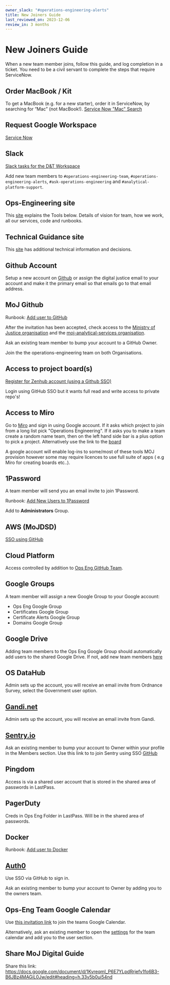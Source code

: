 ```yaml
---
owner_slack: "#operations-engineering-alerts"
title: New Joiners Guide
last_reviewed_on: 2023-12-06
review_in: 3 months
---
```


# New Joiners Guide

When a new team member joins, follow this guide, and log completion in a ticket. You need to be a civil servant to complete the steps that require ServiceNow.

## Order MacBook / Kit

To get a MacBook (e.g. for a new starter), order it in ServiceNow, by searching for “Mac” (not MacBook!).
[Service Now "Mac" Search](https://mojprod.service-now.com/moj_sp?id=search&spa=1&t=moj_sc&q=mac)

## Request Google Workspace

[Service Now](https://mojprod.service-now.com/moj_sp?id=sc_cat_item&sys_id=fc4dcab3db50a09050fbbfce3b96194b)

## Slack

[Slack tasks for the D&T Workspace](https://mojprod.service-now.com/moj_sp?id=search&spa=1&t=moj_sc&q=mac)

Add new team members to `#operations-engineering-team`, `#operations-engineering-alerts`, `#ask-operations-engineering` and `#analytical-platform-support`.

## Ops-Engineering site

This [site](https://user-guide.operations-engineering.service.justice.gov.uk/#moj-operations-engineering-user-guides) explains the Tools below. Details of vision for team, how we work, all our services, code and runbooks.

## Technical Guidance site

This [site](https://technical-guidance.service.justice.gov.uk/) has additional technical information and decisions.

## Github Account

Setup a new account on [Github](https://github.com/) or assign the digital justice email to your account and make it the primary email so that emails go to that email address.

## MoJ Github

Runbook: [Add user to GitHub](https://runbooks.operations-engineering.service.justice.gov.uk/documentation/services/github/add-github-user.html)

After the invitation has been accepted, check access to the [Ministry of Justice organisation](https://github.com/ministryofjustice) and the [moj-analytical-services organisation](https://github.com/orgs/moj-analytical-services).

Ask an existing team member to bump your account to a GitHub Owner.

Join the the operations-engineering team on both Organisations.

## Access to project board(s)

[Register for Zenhub account (using a Github SSO)](https://www.zenhub.com/)

Login using GitHub SSO but it wants full read and write access to private repo's!

## Access to Miro

Go to [Miro](https://miro.com/) and sign in using Google account. If it asks which project to join from a long list pick "Operations Engineering". If it asks you to make a team create a random name team, then on the left hand side bar is a plus option to pick a project. Alternatively use the link to the [board](https://miro.com/app/board/o9J_l-rEXm0=/)

A google account will enable log-ins to some/most of these tools MOJ provision however some may require licences to use full suite of apps ( e.g Miro for creating boards etc..).

## 1Password

A team member will send you an email invite to join 1Password.

Runbook: [Add New Users to 1Password](https://runbooks.operations-engineering.service.justice.gov.uk/documentation/services/1password/1password-add-new-user.html)

Add to **Administrators** Group.

## AWS (MoJDSD)

[SSO using GitHub](https://moj.awsapps.com/start)

## Cloud Platform

Access controlled by addition to [Ops Eng GitHub Team](https://github.com/orgs/ministryofjustice/teams/operations-engineering).

## Google Groups

A team member will assign a new Google Group to your Google account:

- Ops Eng Google Group
- Certificates Google Group
- Certificate Alerts Google Group
- Domains Google Group

## Google Drive

Adding team members to the Ops Eng Google Group should automatically add users to the shared Google Drive. If not, add new team members [here](https://drive.google.com/drive/u/1/folders/1Z4z-kNrD-zmwoHmwQaR1-WERo2S1sImX)

## OS DataHub

Admin sets up the account, you will receive an email invite from Ordnance Survey, select the Government user option.

## [Gandi.net](https://www.gandi.net/en-GB)

Admin sets up the account, you will receive an email invite from Gandi.

## [Sentry.io](https://sentry.io/)

Ask an existing member to bump your account to Owner within your profile in the Members section. Use this link to to join Sentry using SSO [GitHub](https://sentry.io/auth/login/ministryofjustice/)

## Pingdom

Access is via a shared user account that is stored in the shared area of passwords in LastPass.

## PagerDuty

Creds in Ops Eng Folder in LastPass. Will be in the shared area of passwords.

## Docker

Runbook: [Add user to Docker](https://runbooks.operations-engineering.service.justice.gov.uk/documentation/services/docker/add-docker-user.html)

## [Auth0](https://auth0.com/)

Use SSO via GitHub to sign in.

Ask an existing member to bump your account to Owner by adding you to the owners team.

## Ops-Eng Team Google Calendar

Use [this invitation link](https://calendar.google.com/calendar/u/0?cid=Y19ycWtkOWpkdGc5a2dkaXR1bGthNG9jaXQ3OEBncm91cC5jYWxlbmRhci5nb29nbGUuY29t) to join the teams Google Calendar.

Alternatively, ask an existing member to open the [settings](https://calendar.google.com/calendar/u/0/r/settings/calendar/Y19ycWtkOWpkdGc5a2dkaXR1bGthNG9jaXQ3OEBncm91cC5jYWxlbmRhci5nb29nbGUuY29t) for the team calendar and add you to the user section.

## Share MoJ Digital Guide

Share this link: <https://docs.google.com/document/d/1KvreqmI_P6E7YLpdRrjefv1fo6B3-B6JBz4MAGiL0Jw/edit#heading=h.33v5b0ui54nd>
